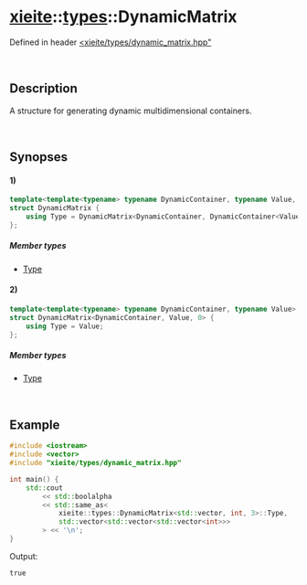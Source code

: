 # [xieite](../../xieite.md)\:\:[types](../../types.md)\:\:DynamicMatrix
Defined in header [<xieite/types/dynamic_matrix.hpp"](../../../include/xieite/types/dynamic_matrix.hpp)

&nbsp;

## Description
A structure for generating dynamic multidimensional containers.

&nbsp;

## Synopses
#### 1)
```cpp
template<template<typename> typename DynamicContainer, typename Value, std::size_t dimensions>
struct DynamicMatrix {
    using Type = DynamicMatrix<DynamicContainer, DynamicContainer<Value>, dimensions - 1>::Type;
};
```
##### Member types
- [Type](./structures/dynamic_matrix/1/type.md)
#### 2)
```cpp
template<template<typename> typename DynamicContainer, typename Value>
struct DynamicMatrix<DynamicContainer, Value, 0> {
    using Type = Value;
};
```
##### Member types
- [Type](./structures/dynamic_matrix/2/type.md)

&nbsp;

## Example
```cpp
#include <iostream>
#include <vector>
#include "xieite/types/dynamic_matrix.hpp"

int main() {
    std::cout
        << std::boolalpha
        << std::same_as<
            xieite::types::DynamicMatrix<std::vector, int, 3>::Type,
            std::vector<std::vector<std::vector<int>>>
        > << '\n';
}
```
Output:
```
true
```
